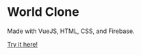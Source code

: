 # World Clone

Made with VueJS, HTML, CSS, and Firebase.

[Try it here!](https://wordle-deployed.vercel.app)
 
